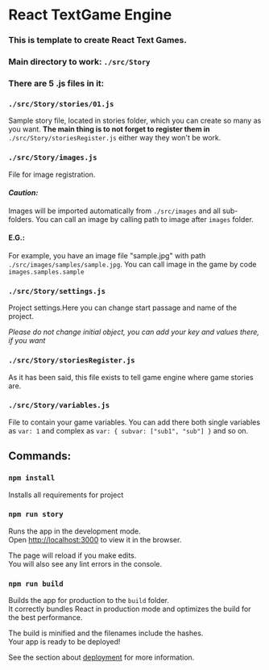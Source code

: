 # React TextGame Engine

### This is template to create React Text Games.

### Main directory to work: `./src/Story`

### There are 5 .js files in it:

### `./src/Story/stories/01.js`

Sample story file, located in stories folder, which you can create so many as you want.
<b>The main thing is to not forget to register them in</b> `./src/Story/storiesRegister.js`
either way they won't be work.

### `./src/Story/images.js`

File for image registration.

#### _Caution:_
Images will be imported automatically from `./src/images` and all sub-folders. You can call an image by calling path to image after `images` folder.

#### <b>E.G.:</b> 
For example, you have an image file "sample.jpg" with path `./src/images/samples/sample.jpg`. You can call image in the game by code `images.samples.sample`


### `./src/Story/settings.js`
Project settings.Here you can change start passage and name of the project.

_Please do not change initial object, you can add your key and values there, if you want_

### `./src/Story/storiesRegister.js`

As it has been said, this file exists to tell game engine where game stories are.

### `./src/Story/variables.js`

File to contain your game variables. You can add there both single variables as `var: 1` and complex as `var: { subvar: ["sub1", "sub"] }` and so on.


## Commands:

### `npm install`

Installs all requirements for project

### `npm run story`

Runs the app in the development mode.<br />
Open [http://localhost:3000](http://localhost:3000) to view it in the browser.

The page will reload if you make edits.<br />
You will also see any lint errors in the console.

### `npm run build`

Builds the app for production to the `build` folder.<br />
It correctly bundles React in production mode and optimizes the build for the best performance.

The build is minified and the filenames include the hashes.<br />
Your app is ready to be deployed!

See the section about [deployment](https://facebook.github.io/create-react-app/docs/deployment) for more information.